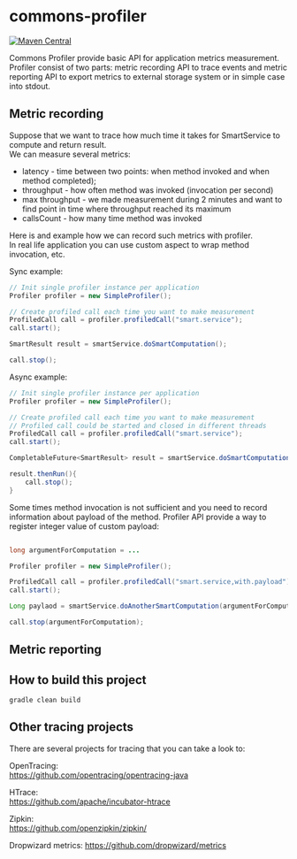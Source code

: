 # commons-profiler
[![Maven Central](https://img.shields.io/maven-central/v/ru.fix/commons-profiler-api.svg)](http://search.maven.org/#search%7Cga%7C1%7Cg%3A%22ru.fix%22)

Commons Profiler provide basic API for application metrics measurement.  
Profiler consist of two parts: metric recording API to trace events and metric reporting API 
to export metrics to external storage system or in simple case into stdout.  

## Metric recording

Suppose that we want to trace how much time it takes for SmartService to compute and return result.  
We can  measure several metrics: 
 - latency - time between two points: when method invoked and when method completed);
 - throughput - how often method was invoked (invocation per second)
 - max throughput - we made measurement  during 2 minutes and want to find point in time 
 where throughput reached its maximum
 - callsCount - how many time method was invoked 
 
Here is and example how we can record such metrics with profiler.  
In real life application you can use custom aspect to wrap method invocation, etc.  
 
Sync example: 
```java
// Init single profiler instance per application 
Profiler profiler = new SimpleProfiler();

// Create profiled call each time you want to make measurement 
ProfiledCall call = profiler.profiledCall("smart.service");
call.start();

SmartResult result = smartService.doSmartComputation();

call.stop();
```

Async example: 
```java
// Init single profiler instance per application
Profiler profiler = new SimpleProfiler();

// Create profiled call each time you want to make measurement
// Profiled call could be started and closed in different threads
ProfiledCall call = profiler.profiledCall("smart.service");
call.start();

CompletableFuture<SmartResult> result = smartService.doSmartComputation();

result.thenRun(){ 
    call.stop();
}

```

Some times method invocation is not sufficient and you need to record information about payload 
of the method. Profiler API provide a way to register integer value of custom payload: 

```java

long argumentForComputation = ...

Profiler profiler = new SimpleProfiler();

ProfiledCall call = profiler.profiledCall("smart.service,with.payload");
call.start();

Long paylaod = smartService.doAnotherSmartComputation(argumentForComputation);

call.stop(argumentForComputation);
```

## Metric reporting

## How to build this project
```
gradle clean build
```

## Other tracing projects
There are several projects for tracing that you can take a look to:

OpenTracing:  
https://github.com/opentracing/opentracing-java  

HTrace:  
https://github.com/apache/incubator-htrace  

Zipkin:  
https://github.com/openzipkin/zipkin/

Dropwizard metrics:
https://github.com/dropwizard/metrics